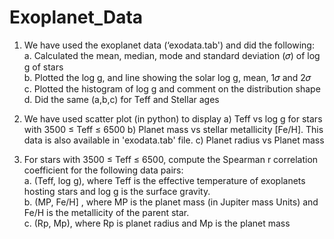 # Exoplanet_Data
1. We have used the exoplanet data (‘exodata.tab') and did the following:  
    a. Calculated the mean, median, mode and standard deviation (𝜎) of log g of stars  
    b. Plotted the log g, and line showing the solar log g, mean, 1𝜎 and 2𝜎  
    c. Plotted the histogram of log g and comment on the distribution shape  
    d. Did the same (a,b,c) for Teff and Stellar ages    

2. We have used scatter plot (in python) to display a) Teff vs log g for stars with 3500 ≤ Teff ≤ 6500 b) Planet mass vs 
stellar metallicity [Fe/H]. This data is also available in 'exodata.tab' file. c) Planet radius 
vs Planet mass  

3. For stars with 3500 ≤ Teff ≤ 6500, compute the Spearman r correlation coefficient for the following data pairs:  
     a. (Teff, log g), where Teff is the effective temperature of exoplanets hosting stars and log g is the surface 
         gravity.  
     b. (MP, Fe/H] , where MP is the planet mass (in Jupiter mass Units) and Fe/H is the metallicity of the 
         parent star.  
     c. (Rp, Mp), where Rp is planet radius and Mp is the planet mass
